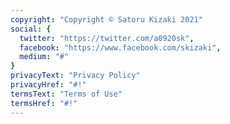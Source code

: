 ```yaml
---
copyright: "Copyright © Satoru Kizaki 2021"
social: {
  twitter: "https://twitter.com/a0920sk",
  facebook: "https://www.facebook.com/skizaki",
  medium: "#"
}
privacyText: "Privacy Policy"
privacyHref: "#!"
termsText: "Terms of Use"
termsHref: "#!"
---
```

